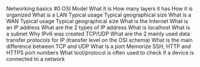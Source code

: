 Networking basics #0
	OSI Model
		What it is
		How many layers it has
		How it is organized
	What is a LAN
		Typical usage
		Typical geographical size
	What is a WAN
		Typical usage
		Typical geographical size
	What is the Internet
		What is an IP address
		What are the 2 types of IP address
		What is localhost
		What is a subnet
		Why IPv6 was created
	TCP/UDP
		What are the 2 mainly used data transfer protocols for IP (transfer 			level on the OSI schema)
		What is the main difference between TCP and UDP
		What is a port
		Memorize SSH, HTTP and HTTPS port numbers
		What tool/protocol is often used to check if a device is connected 			to a network

